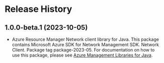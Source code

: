 # Release History

## 1.0.0-beta.1 (2023-10-05)

- Azure Resource Manager Network client library for Java. This package contains Microsoft Azure SDK for Network Management SDK. Network Client. Package tag package-2023-05. For documentation on how to use this package, please see [Azure Management Libraries for Java](https://aka.ms/azsdk/java/mgmt).
